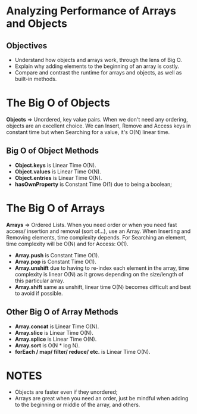 # Analyzing Performance of Arrays and Objects

## Objectives

- Understand how objects and arrays work, through the lens of Big O.
- Explain why adding elements to the beginning of an array is costly.
- Compare and contrast the runtime for arrays and objects, as well as built-in methods.

# The Big O of Objects

**Objects** => Unordered, key value pairs.
When we don't need any ordering, objects are an excellent choice.
We can Insert, Remove and Access keys in constant time but when Searching for a value, it's O(N) linear time.

## Big O of Object Methods

- **Object.keys** is Linear Time O(N).
- **Object.values** is Linear Time O(N).
- **Object.entries** is Linear Time O(N).
- **hasOwnProperty** is Constant Time O(1) due to being a boolean;

# The Big O of Arrays

**Arrays** => Ordered Lists.
When you need order or when you need fast access/ insertion and removal (sort of...), use an Array.
When Inserting and Removing elements, time complexity depends. For Searching an element, time complexity will be O(N) and for Access: O(1).

- **Array.push** is Constant Time O(1).
- **Array.pop** is Constant Time O(1).
- **Array.unshift** due to having to re-index each element in the array, time complexity is linear O(N) as it grows depending on the size/length of this particular array.
- **Array.shift** same as unshift, linear time O(N) becomes difficult and best to avoid if possible.

## Other Big O of Array Methods

- **Array.concat** is Linear Time O(N).
- **Array.slice** is Linear Time O(N).
- **Array.splice** is Linear Time O(N).
- **Array.sort** is O(N \* log N).
- **forEach / map/ filter/ reduce/ etc.** is Linear Time O(N).

# NOTES

- Objects are faster even if they unordered;
- Arrays are great when you need an order, just be mindful when adding to the beginning or middle of the array, and others.
